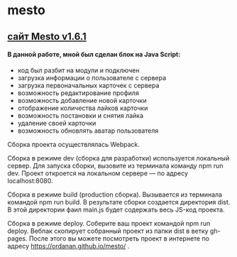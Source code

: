 # mesto 
## [сайт Mesto v1.6.1 ](https://ordanan.github.io/mesto/)

#### В данной работе, мной был сделан блок на Java Script:

- код был разбит на модули и подключен
- загрузка информации о пользователе с сервера
- загрузка первоначальных карточек с сервера
- возможность редактирование профиля
- возможность добавление новой карточки
- отображение количества лайков карточки
- возможность постановки и снятия лайка
- удаление своей карточки
- возможность обновлять аватар пользователя

Сборка проекта осуществлялась Webpack.

Сборка в режиме dev (сборка для разработки) используется локальный сервер. Для запуска сборки, вызовите из терминала команду npm run dev. Проект откроется на локальном сервере — по адресу localhost:8080.

Сборка в режиме build (production сборка). Вызывается из терминала командой npm run build. В результате сборки создается директория dist. В этой директории фаил main.js будет содержать весь JS-код проекта.

Сборка в режиме deploy. Соберите ваш проект командой npm run deploy. Вебпак скопирует собранный проект из папки dist в ветку gh-pages. После этого вы можете посмотреть проект в интернете по адресу https://ordanan.github.io/mesto/ .
